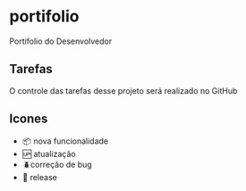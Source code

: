 # portifolio

Portifolio do Desenvolvedor

## Tarefas

O controle das tarefas desse projeto será realizado no GitHub
 
 ## Icones

 - :package: nova funcionalidade
 - :up: atualização
 - :beetle:correção de bug
 - :checkered_flag: release